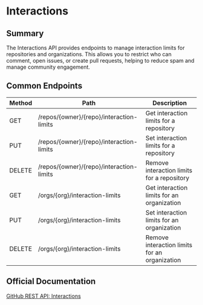 # Interactions

## Summary
The Interactions API provides endpoints to manage interaction limits for repositories and organizations. This allows you to restrict who can comment, open issues, or create pull requests, helping to reduce spam and manage community engagement.

## Common Endpoints

| Method | Path | Description |
|--------|------|-------------|
| GET    | /repos/{owner}/{repo}/interaction-limits | Get interaction limits for a repository |
| PUT    | /repos/{owner}/{repo}/interaction-limits | Set interaction limits for a repository |
| DELETE | /repos/{owner}/{repo}/interaction-limits | Remove interaction limits for a repository |
| GET    | /orgs/{org}/interaction-limits | Get interaction limits for an organization |
| PUT    | /orgs/{org}/interaction-limits | Set interaction limits for an organization |
| DELETE | /orgs/{org}/interaction-limits | Remove interaction limits for an organization |

## Official Documentation
[GitHub REST API: Interactions](https://docs.github.com/en/rest/interactions)